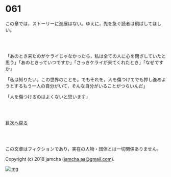 # 061

この章では，ストーリーに進展はない。ゆえに，先を急ぐ読者は飛ばしてほしい。  

<br>  
<br>  

「あのとき来たのがケライじゃなかったら，私は全ての人に心を閉ざしていたと思う」「あのときっていつですか」「さっきケライが来てくれたとき」「なぜですか」  

「私は知りたい。この世界のことを。でもそれを，人を傷つけてでも押し進めようとするもう一人の自分がいて，そんな自分がいることがつらいんだ」  

「人を傷つけるのはよくないと思います」  

<br>  
<br>  

[目次へ戻る](https://github.com/jamcha-aa/OblivionReports/blob/master/README.md)  

<br>  
<br>  

この文章はフィクションであり，実在の人物・団体とは一切関係ありません。  

Copyright (c) 2018 jamcha (jamcha.aa@gmail.com).  

[![img](http://i.creativecommons.org/l/by-nc-sa/4.0/88x31.png)](http://creativecommons.org/licenses/by-nc-sa/4.0/deed)